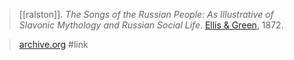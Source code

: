 > [[ralston]]. *The Songs of the Russian People: As Illustrative of Slavonic Mythology and Russian Social Life*. [Ellis & Green](ellis-green.md), 1872.

> [archive.org](https://archive.org/details/songsrussianpeo00ralsgoog) #link